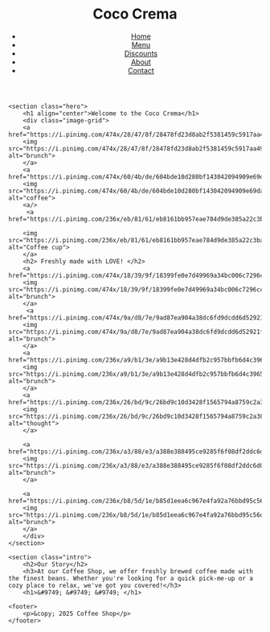 <html>
<head>
    <meta charset="UTF-8">
    <meta name="viewport" content="width=device-width, initial-scale=1.0">
    <title>Coco Crema</title>
    <link rel="stylesheet" href="style.css">
</head>
<h1 align="center" font="Verdana" font-size="36"> Coco Crema </h1>
<body>
    <header background-color="#dc7633">
        <nav>
            <ul>
                <li><a href="coffee.html">Home</a></li>
                <li><a href="menu.html">Menu</a></li>
                <li><a href="Discounts.html">Discounts</a></li>
                <li><a href="about.html">About</a></li>
                <li><a href="contact.html">Contact</a></li>
            </ul>
        </nav>
    </header>
    
    <section class="hero">
        <h1 align="center">Welcome to the Coco Crema</h1>
        <div class="image-grid">
        <a href="https://i.pinimg.com/474x/28/47/8f/28478fd23d8ab2f5381459c5917aa49a.jpg">
        <img src="https://i.pinimg.com/474x/28/47/8f/28478fd23d8ab2f5381459c5917aa49a.jpg" alt="brunch">
        </a>
        <a href="https://i.pinimg.com/474x/60/4b/de/604bde10d280bf143042094909e69dab.jpg">
        <img src="https://i.pinimg.com/474x/60/4b/de/604bde10d280bf143042094909e69dab.jpg" alt="coffee">
        <a/>
         <a href="https://i.pinimg.com/236x/eb/81/61/eb8161bb957eae784d9de385a22c3ba1.jpg">
        
        <img src="https://i.pinimg.com/236x/eb/81/61/eb8161bb957eae784d9de385a22c3ba1.jpg" alt="Coffee cup">
        </a>
        <h2> Freshly made with LOVE! </h2>
        <a href="https://i.pinimg.com/474x/18/39/9f/18399fe0e7d49969a34bc006c7296cc6.jpg">
        <img src="https://i.pinimg.com/474x/18/39/9f/18399fe0e7d49969a34bc006c7296cc6.jpg" alt="brunch">
        </a> 
         <a href="https://i.pinimg.com/474x/9a/d8/7e/9ad87ea904a38dc6fd9dcdd6d52921f2.jpg">
        <img src="https://i.pinimg.com/474x/9a/d8/7e/9ad87ea904a38dc6fd9dcdd6d52921f2.jpg" alt="brunch">
        </a> 
        <a href="https://i.pinimg.com/236x/a9/b1/3e/a9b13e428d4dfb2c957bbfb6d4c3965b.jpg">
        <img src="https://i.pinimg.com/236x/a9/b1/3e/a9b13e428d4dfb2c957bbfb6d4c3965b.jpg" alt="brunch">
        </a>
        <a href="https://i.pinimg.com/236x/26/bd/9c/26bd9c10d3428f1565794a8759c2a38a.jpg">
        <img src="https://i.pinimg.com/236x/26/bd/9c/26bd9c10d3428f1565794a8759c2a38a.jpg" alt="thought">
        </a>
       
        <a href="https://i.pinimg.com/236x/a3/88/e3/a388e388495ce9285f6f08df2ddc6d05.jpg">
        <img src="https://i.pinimg.com/236x/a3/88/e3/a388e388495ce9285f6f08df2ddc6d05.jpg" alt="brunch">
        </a>
        
        <a href="https://i.pinimg.com/236x/b8/5d/1e/b85d1eea6c967e4fa92a76bbd95c56db.jpg">
        <img src="https://i.pinimg.com/236x/b8/5d/1e/b85d1eea6c967e4fa92a76bbd95c56db.jpg" alt="brunch">
        </a>
        </div>       
    </section>

    <section class="intro">
        <h2>Our Story</h2>
        <h3>At our Coffee Shop, we offer freshly brewed coffee made with the finest beans. Whether you're looking for a quick pick-me-up or a cozy place to relax, we've got you covered!</h3>
        <h1>&#9749; &#9749; &#9749; </h1>
</section>

    <footer>
        <p>&copy; 2025 Coffee Shop</p>
    </footer>
</body>
</html>
